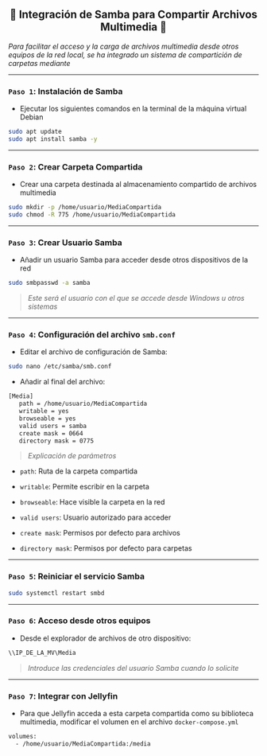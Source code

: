 <h2 align="center">📂 Integración de Samba para Compartir Archivos Multimedia 📂</h2>

*Para facilitar el acceso y la carga de archivos multimedia desde otros equipos de la red local, se ha integrado un sistema de compartición de carpetas mediante*

---

### `Paso 1`: Instalación de Samba

- Ejecutar los siguientes comandos en la terminal de la máquina virtual Debian

```bash
sudo apt update
sudo apt install samba -y
```

---

### `Paso 2`: Crear Carpeta Compartida

- Crear una carpeta destinada al almacenamiento compartido de archivos multimedia

```bash
sudo mkdir -p /home/usuario/MediaCompartida
sudo chmod -R 775 /home/usuario/MediaCompartida
```

---

### `Paso 3`: Crear Usuario Samba</h3>

- Añadir un usuario Samba para acceder desde otros dispositivos de la red

```bash
sudo smbpasswd -a samba
```

> *Este será el usuario con el que se accede desde Windows u otros sistemas*

---

### `Paso 4`: Configuración del archivo `smb.conf`

- Editar el archivo de configuración de Samba:

```bash
sudo nano /etc/samba/smb.conf
```

- Añadir al final del archivo:

```bash
[Media]
   path = /home/usuario/MediaCompartida
   writable = yes
   browseable = yes
   valid users = samba
   create mask = 0664
   directory mask = 0775
```

> *Explicación de parámetros*

- `path`: Ruta de la carpeta compartida

- `writable`: Permite escribir en la carpeta

- `browseable`: Hace visible la carpeta en la red

- `valid users`: Usuario autorizado para acceder

- `create mask`: Permisos por defecto para archivos

- `directory mask`: Permisos por defecto para carpetas

---

### `Paso 5`: Reiniciar el servicio Samba

```bash
sudo systemctl restart smbd
```

---

### `Paso 6`: Acceso desde otros equipos

- Desde el explorador de archivos de otro dispositivo: 

```bash
\\IP_DE_LA_MV\Media
```

 > *Introduce las credenciales del usuario Samba cuando lo solicite*

---

### `Paso 7`: Integrar con Jellyfin

- Para que Jellyfin acceda a esta carpeta compartida como su biblioteca multimedia, modificar el volumen en el archivo `docker-compose.yml`

```bash
volumes:
  - /home/usuario/MediaCompartida:/media
```
